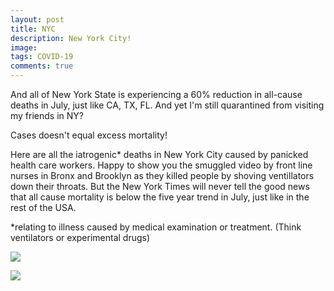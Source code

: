 ```yaml
---
layout: post
title: NYC
description: New York City!
image: 
tags: COVID-19
comments: true
---
```

And all of New York State is experiencing a 60% reduction in all-cause
deaths in July, just like CA, TX, FL. And yet I'm still quarantined from
visiting my friends in NY?

Cases doesn't equal excess mortality!

Here are all the iatrogenic\* deaths in New York City caused by panicked
health care workers. Happy to show you the smuggled video by front line
nurses in Bronx and Brooklyn as they killed people by shoving
ventillators down their throats. But the New York Times will never tell
the good news that all cause mortality is below the five year trend in
July, just like in the rest of the USA.

\*relating to illness caused by medical examination or treatment. (Think
ventilators or experimental drugs)

![](https://lh5.googleusercontent.com/fDQxw3FAFpguan1EzwdGEO3g5C02ahPonpZKYE8_cIegzdGpZxYNX2B2yXmo8mwklUAmBGRiTkKUqTQIhCmqw8wa9uflRp40Uo7ARG2r_QzUsxnNNag=w1280)

![](https://lh4.googleusercontent.com/aE4JK_ysti8R7FMrgPFU0FfuG1UqfpUM9ThqvMU2E4QWg6yo4lOUafLDDV3FJrtn5l9tKeg2pQKxsJMWTbVAsMplPkzOFfQ9Hn55OFUo4L9n0q1x5NM=w1280)
